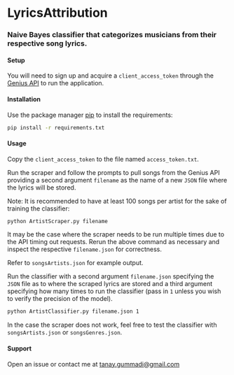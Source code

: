 # LyricsAttribution

### Naive Bayes classifier that categorizes musicians from their respective song lyrics.

#### Setup
You will need to sign up and acquire a ```client_access_token``` through the [Genius API]("https://docs.genius.com/") to run the application.

#### Installation

Use the package manager [pip](https://pip.pypa.io/en/stable/) to install the requirements:

```bash
pip install -r requirements.txt
```

#### Usage

Copy the ```client_access_token``` to the file named ```access_token.txt```.

Run the scraper and follow the prompts to pull songs from the Genius API providing a second argument ```filename``` as the name of a new ```JSON``` file where the lyrics will be stored.

Note: It is recommended to have at least 100 songs per artist for the sake of training the classifier:

```bash
python ArtistScraper.py filename
```
It may be the case where the scraper needs to be run multiple times due to the API timing out requests. Rerun the above command as necessary and inspect the respective ```filename.json``` for correctness.

Refer to ```songsArtists.json``` for example output.

Run the classifier with a second argument ```filename.json``` specifying the ```JSON``` file as to where the scraped lyrics are stored and a third argument specifying how many times to run the classifier (pass in ```1``` unless you wish to verify the precision of the model).

```bash
python ArtistClassifier.py filename.json 1
```

In the case the scraper does not work, feel free to test the classifier with  ```songsArtists.json``` or ```songsGenres.json```.

#### Support

Open an issue or contact me at <tanay.gummadi@gmail.com>